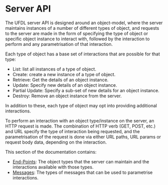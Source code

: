 # Server API

The UFDL server API is designed around an object-model, where the server maintains instances of a number of different
types of object, and requests to the server are made in the form of specifying the type of object or specific object
instance to interact with, followed by the interaction to perform and any parametrisation of that interaction.

Each type of object has a base set of interactions that are possible for that type:

- List: list all instances of a type of object.
- Create: create a new instance of a type of object.
- Retrieve: Get the details of an object instance.
- Update: Specify new details of an object instance.
- Partial Update: Specify a sub-set of new details for an object instance.
- Destroy: Remove an object instance from the server.

In addition to these, each type of object may opt into providing additional interactions.

To perform an interaction with an object type/instance on the server, an HTTP request is made. The combination of
HTTP verb (GET, POST, etc.) and URL specify the type of interaction being requested, and the parametrisation of the
request is done via either URL paths, URL params or request body data, depending on the interaction.

This section of the documentation contains:

- [End-Points](end_points/index.md):
    The object types that the server can maintain and the interactions available with 
    those types.
- [Messages](messages/index.md):
    The types of messages that can be used to parametrise interactions.
